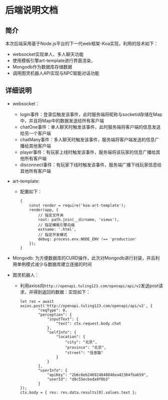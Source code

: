 # 后端说明文档
## 简介
本次后端采用基于Node.js平台的下一代web框架-Koa实现，利用的技术如下：
+ websocket实现单人、多人聊天功能
+ 使用模板引擎art-template进行界面渲染，
+ Mongodb作为数据库存储数据
+ 调用图灵机器人API实现与NPC智能对话功能

## 详细说明
+ websocket：
    + login事件：登录后触发该事件，此时服务端将昵称与socketid存储在Map中，并且将Map中的数据发送给所有客户端
    + chatOne事件：单人聊天时触发该事件，此时服务端将客户端的信息发送给另一个客户端
    + chatMany事件：多人聊天时触发该事件，服务端将客户端发送的信息广播给其他客户端
    + player事件：有玩家上线时触发该事件，服务端将该玩家的信息广播给其他所有客户端
    + disconnect事件：有玩家下线时触发该事件，服务端广播下线玩家信息给其他所有客户端

+ art-template:
    + 配置如下：
        ```
        {
            const render = require('koa-art-template');
            render(app, {
                // 指定文件夹
                root: path.join(__dirname, 'views'),
                // 指定模板引擎后缀
                extname: '.html',
                // 指定开发模式
                debug: process.env.NODE_ENV !== 'production'
            });
        }
        ```

+ Mongodb:
为方便数据库的CURD操作，此次对Mongodb进行封装，并且利用单例模式减少与数据库建立连接的时间

+ 图灵机器人：
    + 利用axios向```http://openapi.tuling123.com/openapi/api/v2```发送post请求，并得到返回的数据：实现如下：
        ```
        let res = await axios.post('http://openapi.tuling123.com/openapi/api/v2', {
                "reqType": 0,
                "perception": {
                    "inputText": {
                        "text": ctx.request.body.chat
                    },
                    "selfInfo": {
                        "location": {
                            "city": "北京",
                            "province": "北京",
                            "street": "信息路"
                        }
                    }
                },
                "userInfo": {
                    "apiKey": "2b6c6eb246924848848ea42304fba659",
                    "userId": "d8c55ecbeda9f0b3"
                }
        });
        ctx.body = { res: res.data.results[0].values.text };
        ```